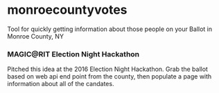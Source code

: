 # monroecountyvotes
Tool for quickly getting information about those people on your Ballot in Monroe County, NY

### MAGIC@RIT Election Night Hackathon

Pitched this idea at the 2016 Election Night Hackathon.  Grab the ballot based on web api end 
point from the county, then populate a page with information about all of the candates.
